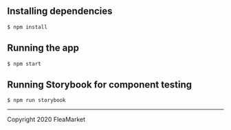## Installing dependencies

```
$ npm install
```

## Running the app

```
$ npm start
```

## Running Storybook for component testing

```
$ npm run storybook
```

------
Copyright 2020 FleaMarket